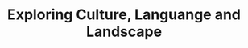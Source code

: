 ---
# Page title
title: Exploring Culture, Languange and Landscape
# Page type - we want a landing page (such as a homepage)
type: landing

# Your landing page sections - add as many different content blocks as you like
sections:
  - block: collection
    content:
      title: Exploring Culture, Languange and Landscape
      text: "Read more about my newest experiences and discoveries."
      page_type: post
      count: 0
      filters:
        tag: culture
        exclude_featured: false
    design:
      # Choose a layout view
      view: article-grid
---